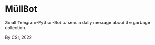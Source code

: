 # MüllBot

Small Telegram-Python-Bot to send a daily message about the garbage collection.

By CSr, 2022

